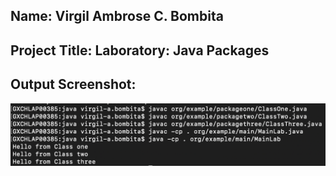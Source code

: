## Name: Virgil Ambrose C. Bombita

## Project Title: Laboratory: Java Packages

## Output Screenshot:

![img.png](img.png)